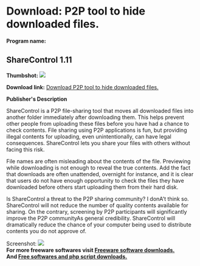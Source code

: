 # Download: P2P tool to hide downloaded files.

**Program name:**

## ShareControl 1.11

  
**Thumbshot:** ![](http://www.freewarefiles.com/screenshot/sharecontrolp2p_md.gif)   
  
**Download link:** [Download P2P tool to hide downloaded files.](http://freesoftwares.boysofts.com/ShareControl_program_32863.html)  
  


**Publisher's Description**  
  


ShareControl is a P2P file-sharing tool that moves all downloaded files into another folder immediately after downloading them. This helps prevent other people from uploading these files before you have had a chance to check contents. File sharing using P2P applications is fun, but providing illegal contents for uploading, even unintentionally, can have legal consequences. ShareControl lets you share your files with others without facing this risk. 

File names are often misleading about the contents of the file. Previewing while downloading is not enough to reveal the true contents. Add the fact that downloads are often unattended, overnight for instance, and it is clear that users do not have enough opportunity to check the files they have downloaded before others start uploading them from their hard disk.

Is ShareControl a threat to the P2P sharing community? I donA't think so. ShareControl will not reduce the number of quality contents available for sharing. On the contrary, screening by P2P participants will significantly improve the P2P communityAs general credibility. ShareControl will dramatically reduce the chance of your computer being used to distribute contents you do not approve of. 

  
  
Screenshot: ![](http://www.freewarefiles.com/screenshot/sharecontrolp2p.gif)   
**For more freeware softwares visit [Freeware software downloads.](http://freesoftwares.boysofts.com/)**   
**And [Free softwares and php script downloads.](http://www.boysofts.com/)**
